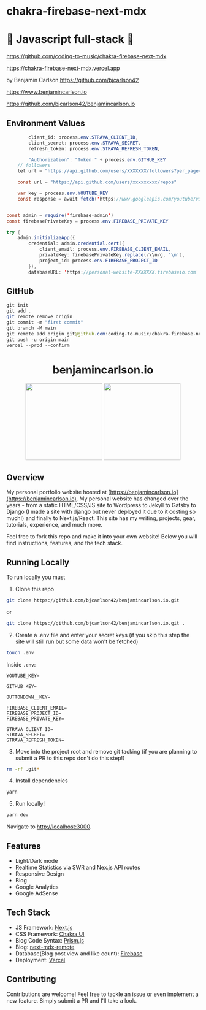# chakra-firebase-next-mdx

# 🚀 Javascript full-stack 🚀

https://github.com/coding-to-music/chakra-firebase-next-mdx

https://chakra-firebase-next-mdx.vercel.app

by Benjamin Carlson https://github.com/bjcarlson42

https://www.benjamincarlson.io

https://github.com/bjcarlson42/benjamincarlson.io

## Environment Values

```java
        client_id: process.env.STRAVA_CLIENT_ID,
        client_secret: process.env.STRAVA_SECRET,
        refresh_token: process.env.STRAVA_REFRESH_TOKEN,

        "Authorization": "Token " + process.env.GITHUB_KEY
    // followers
    let url = "https://api.github.com/users/XXXXXXX/followers?per_page=100&page=1" // each page has 100 followers

    const url = "https://api.github.com/users/xxxxxxxxx/repos"

    var key = process.env.YOUTUBE_KEY
    const response = await fetch('https://www.googleapis.com/youtube/v3/channels?part=statistics&id=xxxxxxxxxxxx&key=' + key)


const admin = require('firebase-admin')
const firebasePrivateKey = process.env.FIREBASE_PRIVATE_KEY

try {
    admin.initializeApp({
        credential: admin.credential.cert({
            client_email: process.env.FIREBASE_CLIENT_EMAIL,
            privateKey: firebasePrivateKey.replace(/\\n/g, '\n'),
            project_id: process.env.FIREBASE_PROJECT_ID
        }),
        databaseURL: 'https://personal-website-XXXXXXX.firebaseio.com'

```

## GitHub

```java
git init
git add .
git remote remove origin
git commit -m "first commit"
git branch -M main
git remote add origin git@github.com:coding-to-music/chakra-firebase-next-mdx.git
git push -u origin main
vercel --prod --confirm 
```

<div align="center">
  <h1>benjamincarlson.io</h1>
  <img src="public/home_screen_light.png" height="200px"></img>
  <img src="public/home_screen_dark.png" height="200x"></img>
</div>

## Overview

My personal portfolio website hosted at [https://benjamincarlson.io](https://benjamincarlson.io). My personal website has changed over the years - from a static HTML/CSS/JS site to Wordpress to Jekyll to Gatsby to Django (I made a site with django but never deployed it due to it costing so much!) and finally to Next.js/React. This site has my writing, projects, gear, tutorials, experience, and much more.

Feel free to fork this repo and make it into your own website! Below you will find instructions, features, and the tech stack.

## Running Locally

To run locally you must

1. Clone this repo

```bash
git clone https://github.com/bjcarlson42/benjamincarlson.io.git
```

or

```bash
git clone https://github.com/bjcarlson42/benjamincarlson.io.git .
```

2. Create a .env file and enter your secret keys (if you skip this step the site will still run but some data won't be fetched)

```bash
touch .env
```

Inside ```.env```:

```
YOUTUBE_KEY=

GITHUB_KEY=

BUTTONDOWN__KEY=

FIREBASE_CLIENT_EMAIL=
FIREBASE_PROJECT_ID=
FIREBASE_PRIVATE_KEY=

STRAVA_CLIENT_ID=
STRAVA_SECRET=
STRAVA_REFRESH_TOKEN=
```

3. Move into the project root and remove git tacking (if you are planning to submit a PR to this repo don't do this step!)

```bash
rm -rf .git*
```

4. Install dependencies

```bash
yarn
```

5. Run locally!

```bash
yarn dev
```

Navigate to [http://localhost:3000](http://localhost:3000).

## Features

- Light/Dark mode
- Realtime Statistics via SWR and Nex.js API routes
- Responsive Design
- Blog
- Google Analytics
- Google AdSense

## Tech Stack

- JS Framework: [Next.js](https://nextjs.org/)
- CSS Framework: [Chakra UI](https://chakra-ui.com/)
- Blog Code Syntax: [Prism.js](https://prismjs.com/)
- Blog: [next-mdx-remote](https://github.com/hashicorp/next-mdx-remote)
- Database(Blog post view and like count): [Firebase](https://firebase.google.com)
- Deployment: [Vercel](https://vercel.com/)

## Contributing

Contributions are welcome! Feel free to tackle an issue or even implement a new feature. Simply submit a PR and I'll take a look.

